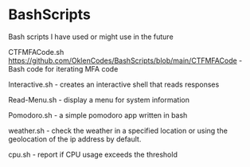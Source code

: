 # BashScripts
Bash scripts I have used or might use in the future

CTFMFACode.sh https://github.com/OklenCodes/BashScripts/blob/main/CTFMFACode - Bash code for iterating MFA code

Interactive.sh  - creates an interactive shell that reads responses

Read-Menu.sh - display a menu for system information

Pomodoro.sh - a simple pomodoro app written in bash

weather.sh - check the weather in a specified location or using the geolocation of the ip address by default.

cpu.sh - report if CPU usage exceeds the threshold
